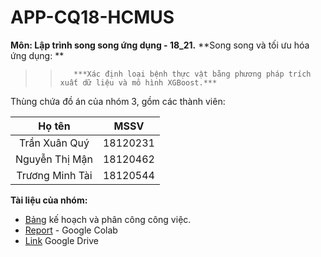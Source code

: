 # APP-CQ18-HCMUS

**Môn: Lập trình song song ứng dụng - 18_21.**
**Song song và tối ưu hóa ứng dụng: **
>>        ***Xác định loại bệnh thực vật bằng phương pháp trích xuất dữ liệu và mô hình XGBoost.***

Thùng chứa đồ án của nhóm 3, gồm các thành viên:

Họ tên | MSSV
:----: | :--:
Trần Xuân Quý | 18120231
Nguyễn Thị Mận | 18120462
Trương Minh Tài | 18120544

**Tài liệu của nhóm:**
- [Bảng](https://docs.google.com/spreadsheets/d/17e8ABQ9Iapvc3-ZrFjK9iU8WDpfnkyLNLYU3K1HgLrc/edit?usp=sharing) kế hoạch và phân công công việc.
- [Report](https://colab.research.google.com/drive/1rB4UDvVr-u65mpQCW-gn0X5A4NjTkeLY#scrollTo=anH8znPn4nwA) - Google Colab
- [Link](https://drive.google.com/drive/folders/1tZFmGzbxoLc7-JPlpcTevv-yzVBoP_qr?usp=sharing) Google Drive
